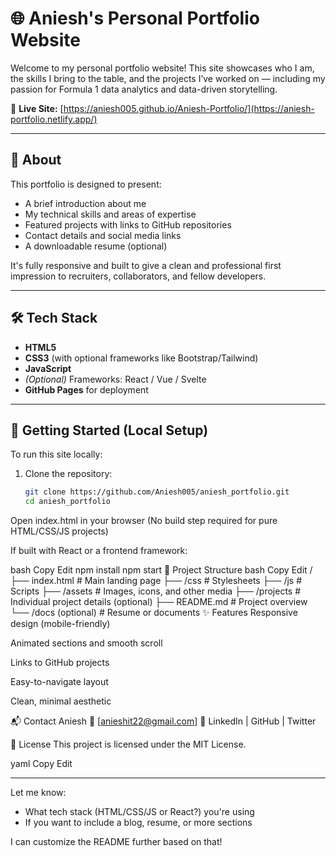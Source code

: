 # 🌐 Aniesh's Personal Portfolio Website

Welcome to my personal portfolio website! This site showcases who I am, the skills I bring to the table, and the projects I’ve worked on — including my passion for Formula 1 data analytics and data-driven storytelling.

📍 **Live Site:** [https://aniesh005.github.io/Aniesh-Portfolio/](https://aniesh-portfolio.netlify.app/)

---

## 🧭 About

This portfolio is designed to present:
- A brief introduction about me
- My technical skills and areas of expertise
- Featured projects with links to GitHub repositories
- Contact details and social media links
- A downloadable resume (optional)

It's fully responsive and built to give a clean and professional first impression to recruiters, collaborators, and fellow developers.

---

## 🛠 Tech Stack

- **HTML5**
- **CSS3** (with optional frameworks like Bootstrap/Tailwind)
- **JavaScript**
- *(Optional)* Frameworks: React / Vue / Svelte
- **GitHub Pages** for deployment

---

## 🚀 Getting Started (Local Setup)

To run this site locally:

1. Clone the repository:
   ```bash
   git clone https://github.com/Aniesh005/aniesh_portfolio.git
   cd aniesh_portfolio
Open index.html in your browser
(No build step required for pure HTML/CSS/JS projects)

If built with React or a frontend framework:

bash
Copy
Edit
npm install
npm start
📁 Project Structure
bash
Copy
Edit
/
├── index.html            # Main landing page
├── /css                  # Stylesheets
├── /js                   # Scripts
├── /assets               # Images, icons, and other media
├── /projects             # Individual project details (optional)
├── README.md             # Project overview
└── /docs (optional)      # Resume or documents
✨ Features
Responsive design (mobile-friendly)

Animated sections and smooth scroll

Links to GitHub projects

Easy-to-navigate layout

Clean, minimal aesthetic

📬 Contact
Aniesh
📧 [anieshit22@gmail.com]
🔗 LinkedIn | GitHub | Twitter

📄 License
This project is licensed under the MIT License.

yaml
Copy
Edit

---

Let me know:
- What tech stack (HTML/CSS/JS or React?) you're using
- If you want to include a blog, resume, or more sections

I can customize the README further based on that!
